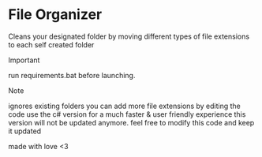 # File Organizer
Cleans your designated folder by moving different types of file extensions to each self created folder


  >[!IMPORTANT]
  > run requirements.bat before launching.

> [!NOTE]
> ignores existing folders
> you can add more file extensions by editing the code
> use the c# version for a much faster & user friendly experience this version will not be updated anymore. feel free to modify this code and keep it updated

made with love <3
